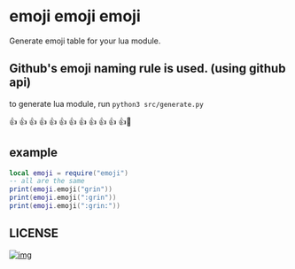 # emoji emoji emoji

Generate emoji table for your lua module.

Github's emoji naming rule is used. (using github api)
---
to generate lua module, run `python3 src/generate.py`

👍 👍 👍 👍 👍 👍 👍 👍 👍 👍 👍 👍🎃
## example
```lua 
local emoji = require("emoji")
-- all are the same
print(emoji.emoji("grin"))
print(emoji.emoji(":grin"))
print(emoji.emoji(":grin:"))
```

## LICENSE
[![img]][pbd]

[img]:https://licensebuttons.net/p/zero/1.0/88x31.png
[pbd]:https://creativecommons.org/publicdomain/zero/1.0/
